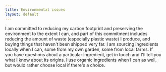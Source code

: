 ```yaml
---
title: Environmental issues
layout: default
---
```

I am committed to reducing my carbon footprint and preserving the environment to the extent I can, and part of this commitment includes reducing the amount of waste (especially plastic waste) I produce, and buying things that haven't been shipped very far. I am sourcing ingredients locally when I can, some from my own garden, some from local farms. If you have questions about a particular ingredient, get in touch and I'll tell you what I know about its origins. I use organic ingredients when I can as well, but would rather choose local if there's a choice.